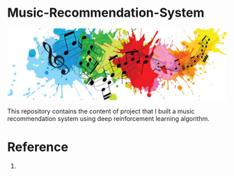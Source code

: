# Music-Recommendation-System

![Output sample](other/music.jpeg)

This repository contains the content of project that I built a music recommendation system using deep reinforcement learning algorithm. 
# Reference
1.
